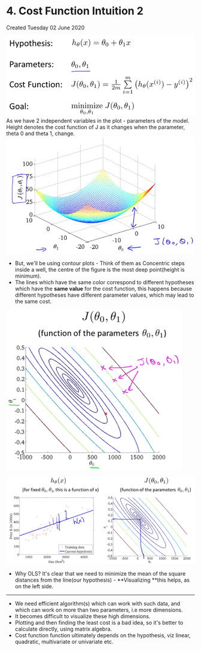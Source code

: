 # 4. Cost Function Intuition 2
Created Tuesday 02 June 2020

![](./4._Cost_Function_Intuition_2/pasted_image.png)
As we have 2 independent variables in the plot  - parameters of the model. Height denotes the cost function of J as it changes when the parameter, theta 0 and theta 1, change.
![](./4._Cost_Function_Intuition_2/pasted_image002.png)

* But, we'll be using contour plots - Think of them as Concentric steps inside a well, the centre of the figure is the most deep point(height is minimum).
* The lines which have the same color correspond to different hypotheses which have the **same value** for the cost function, this happens because different hypotheses have different parameter values, which may lead to the same cost.

![](./4._Cost_Function_Intuition_2/pasted_image003.png)

![](./4._Cost_Function_Intuition_2/pasted_image005.png)

* Why OLS? It's clear that we need to minimize the mean of the square distances from the line(our hypothesis) - **Visualizing **this helps, as on the left side.


*****


* We need efficient algorithm(s) which can work with such data, and which can work on  more than two parameters, i.e more dimensions.
* It becomes difficult to visualize these high dimensions.
* Plotting and then finding the least cost is a bad idea, so it's better to calculate directly, using matrix algebra.
* Cost function function ultimately depends on the hypothesis, viz linear, quadratic, multivariate or univariate etc.


